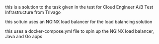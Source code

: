 this is a solution to the task given in the test for Cloud Engineer A/B Test Infrastructure from Trivago

this soltuin uses an NGINX load balancer for the load balancing solution

this uses a docker-compose.yml file to spin up the NGINX load balancer, Java and Go apps